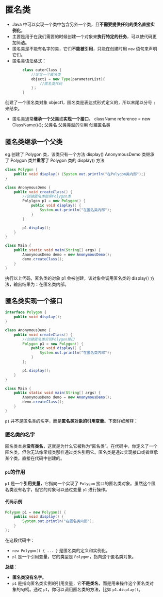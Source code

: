 # 匿名类

- Java 中可以实现一个类中包含另外一个类，且**不需要提供任何的类名直接实例化**。
- 主要是用于在我们需要的时候创建一个对象来**执行特定的任务**，可以使代码更加简洁。
- 匿名类是不能有名字的类，它们**不能被引用**，只能在创建时用 `new` 语句来声明它们。
- 匿名类语法格式：

```java
        class outerClass {
            //定义一个匿名类
            object1 = new Type(parameterList){
                //匿名类代码
            }；
        }
```

创建了一个匿名类对象 object1，匿名类是表达式形式定义的，所以末尾以分号 `;`来结束。

- 匿名类通常**继承一个父类**或**实现一个接口**。
        className reference = new ClassName(){};
        父类名  父类类型的引用  创建匿名类

## 匿名类继承一个父类

eg.创建了 Polygon 类，该类只有一个方法 display()
AnonymousDemo 类继承了 Polygon 类并**重写**了 Polygon 类的 display() 方法

```java
class Polygon {
    public void diaplay() {System.out.println("在Polygon类内部");}
}

class AnonymousDemo {
    public void createClass() {
        //创建匿名类继承Polygon类
        Polylgon p1 = new Polygon() {
            public void diaplay() {
                System.out.println("在匿名类内部");
            }
        }

        p1.display();
    }
}

class Main {
    public static void main(String[] args) {
        AnonymousDemo demo = new AnonymousDemo();
        demo.createClass();
    }
}
```

执行以上代码，匿名类的对象 p1 会被创建，该对象会调用匿名类的 display() 方法，输出结果为：在匿名类内部。

## 匿名类实现一个接口

```java
interface Polygon {
    public void display();
}

class AnonymousDemo {
    public void createClass() {
        //创建匿名类实现Polygon接口
        Polygon p1 = new Polygon() {
            public void display() {
                System.out.println("在匿名类内部");
            }
        };

        p1.display();
    }
}

class Main {
    public static void main(String[] args) {
        AnonymousDemo demo = new AnonymousDemo();
        demo.createClass();
    }
}
```

`p1` 并不是匿名类的名字，而是**匿名类对象的引用变量**。下面详细解释：

### 匿名类的名字

匿名类本身**没有类名**，这就是为什么它被称为“匿名类”。在代码中，你定义了一个匿名类，但你无法像常规类那样通过类名引用它。匿名类是通过实现接口或者继承某个类，直接在代码中创建的。

### `p1`的作用

`p1` 是一个**引用变量**，它指向一个实现了 `Polygon` 接口的匿名类对象。虽然这个匿名类没有名字，但它的对象可以通过变量 `p1` 进行操作。

#### 代码示例

```java
Polygon p1 = new Polygon() {
    public void display() {
        System.out.println("在匿名类内部");
    }
};
```

在这段代码中：

- `new Polygon() { ... }` 是匿名类的定义和实例化。
- `p1` 是一个引用变量，它的类型是 `Polygon`，指向这个匿名类对象。

**总结**：

- **匿名类没有名字**。
- `p1` 是指向匿名类实例的引用变量，它**不是类名**，而是用来操作这个匿名类对象的句柄。通过 `p1`，你可以调用匿名类的方法，比如 `p1.display()`。

